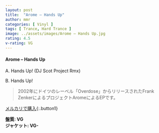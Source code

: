 ```yaml
---
layout: post
title:  "Arome – Hands Up"
author: mmr
categories: [ Vinyl ]
tags: [ Trance, Hard Trance ]
image: ../assets/images/Arome – Hands Up.jpg
rating: 4.5
v-rating: VG
---
```


#### Arome – Hands Up

A. Hands Up! (DJ Scot Project Rmx)

B. Hands Up!

> 2002年にドイツのレーベル「Overdose」からリリースされたFrank ZenkerによるプロジェクトAromeによるEPです。


[メルカリで購入](https://jp.mercari.com/item/m53349932361){:.button1}

<div class="mt-4 mb-4 d-flex align-items-center">
<strong class="mr-1">盤質: VG</strong>
</div>
<div class="mt-4 mb-4 d-flex align-items-center">
<strong class="mr-1">ジャケット: VG-</strong>
</div>

